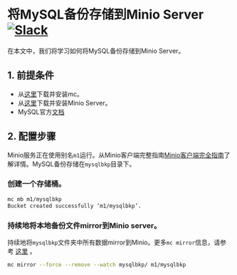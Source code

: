 # 将MySQL备份存储到Minio Server [![Slack](https://slack.minio.io/slack?type=svg)](https://slack.minio.io)

在本文中，我们将学习如何将MySQL备份存储到Minio Server。

 
## 1. 前提条件

* 从[这里](https://docs.minio.io/docs/minio-client-quickstart-guide)下载并安装mc。
* 从[这里](http://docs.minio.io/docs/minio-quickstart-guide)下载并安装Minio Server。
* MySQL官方[文档](https://dev.mysql.com/doc/)

## 2. 配置步骤

Minio服务正在使用别名``m1``运行。从Minio客户端完整指南[Minio客户端完全指南](https://docs.minio.io/docs/minio-client-complete-guide)了解详情。MySQL备份存储在``mysqlbkp``目录下。

### 创建一个存储桶。

```sh
mc mb m1/mysqlbkp
Bucket created successfully ‘m1/mysqlbkp’.
```

### 持续地将本地备份文件mirror到Minio server。

持续地将``mysqlbkp``文件夹中所有数据mirror到Minio。更多``mc mirror``信息，请参考 [这里](https://docs.minio.io/docs/minio-client-complete-guide#mirror) 。

```sh
mc mirror --force --remove --watch mysqlbkp/ m1/mysqlbkp
```

